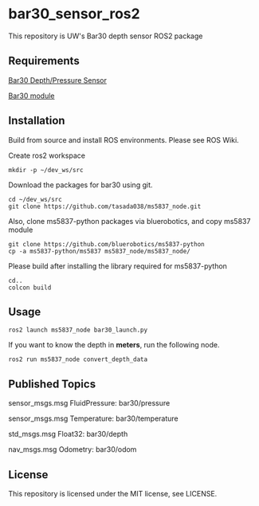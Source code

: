# bar30_sensor_ros2
This repository is UW's Bar30 depth sensor ROS2 package

## Requirements
[Bar30 Depth/Pressure Sensor](https://underwaterdrone.stores.jp/items/6281b648b5285a0e96ed312b?_gl=1*119sjd4*_ga*MTk2MzkxMTc2OC4xNjU0OTM0NTkw*_ga_8RLDMYVT90*MTY2NDM1NTI3MC4xMy4xLjE2NjQzNTUyNzguNTIuMC4w)

[Bar30 module](https://github.com/bluerobotics/ms5837-python)

## Installation
Build from source and install ROS environments. Please see ROS Wiki.

Create ros2 workspace
```
mkdir -p ~/dev_ws/src
```

Download the packages for bar30 using git.
```
cd ~/dev_ws/src
git clone https://github.com/tasada038/ms5837_node.git
```

Also, clone ms5837-python packages via bluerobotics, and copy ms5837 module
```
git clone https://github.com/bluerobotics/ms5837-python
cp -a ms5837-python/ms5837 ms5837_node/ms5837_node/
```

Please build after installing the library required for ms5837-python

```
cd..
colcon build
```

## Usage
```
ros2 launch ms5837_node bar30_launch.py
```

If you want to know the depth in **meters**, run the following node.
```
ros2 run ms5837_node convert_depth_data
```

## Published Topics
sensor_msgs.msg FluidPressure: bar30/pressure

sensor_msgs.msg Temperature: bar30/temperature

std_msgs.msg Float32: bar30/depth

nav_msgs.msg Odometry: bar30/odom


## License
This repository is licensed under the MIT license, see LICENSE.